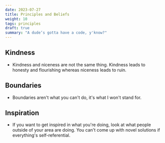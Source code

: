 ```yaml
---
date: 2023-07-27
title: Principles and Beliefs
weight: 10
tags: principles
draft: true
summary: "A dude‘s gotta have a code, y'know?"
---
```


## Kindness
- Kindness and niceness are not the same thing. Kindness leads to honesty and flourishing whereas niceness leads to ruin.

## Boundaries
- Boundaries aren't what you can't do, it's what I won't stand for.

## Inspiration
- If you want to get inspired in what you're doing, look at what people outside of your area are doing. You can't come up with novel solutions if everything's self-referential.